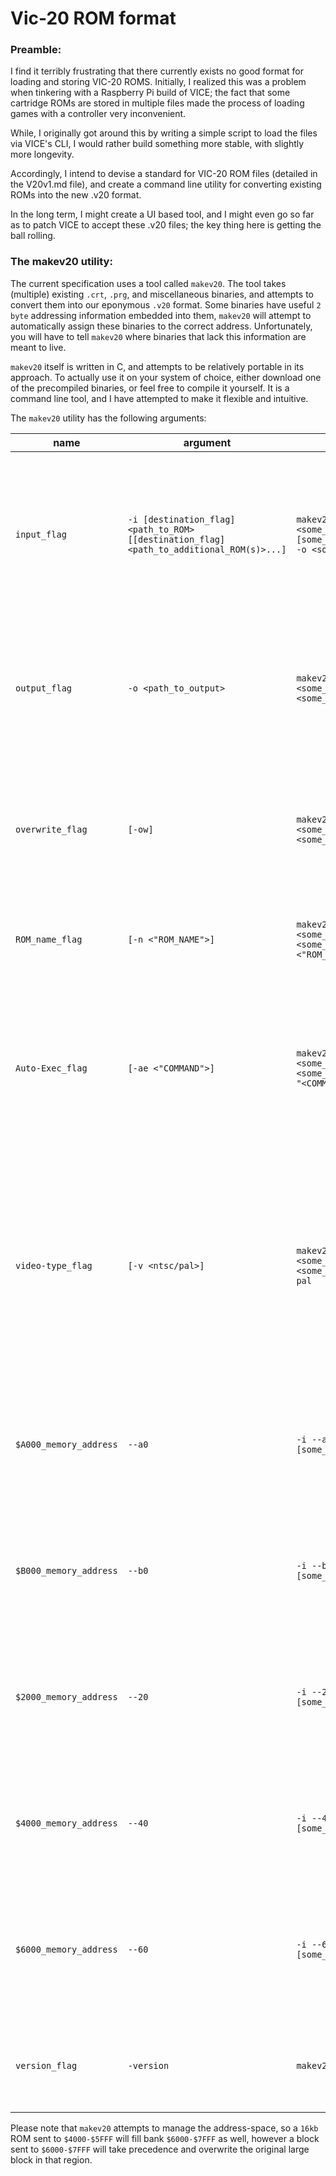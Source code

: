 # Vic-20 ROM format

### Preamble:
I find it terribly frustrating that there currently exists no good format for loading and storing VIC-20 ROMS.
Initially, I realized this was a problem when tinkering with a Raspberry Pi build of VICE; the fact that some 
cartridge ROMs are stored in multiple files made the process of loading games with a controller very inconvenient.
  
While, I originally got around this by writing a simple script to load the files via VICE's CLI, I would rather 
build something more stable, with slightly more longevity.

Accordingly, I intend to devise a standard for VIC-20 ROM files (detailed in the V20v1.md file), and create a command line utility
for converting existing ROMs into the new .v20 format.
  
In the long term, I might create a UI based tool,
and I might even go so far as to patch VICE to accept these .v20 files; the key thing here is getting the ball rolling.

### The makev20 utility:
The current specification uses a tool called `makev20`. The tool takes (multiple) existing `.crt`, `.prg`, and miscellaneous binaries, and attempts to convert them into our eponymous `.v20` format. Some binaries have useful `2 byte` addressing information embedded into them, `makev20` will attempt to automatically assign these binaries to the correct address. Unfortunately, you will have to tell `makev20` where binaries that lack this information are meant to live.



`makev20` itself is written in C, and attempts to be relatively portable in its approach. To actually use it on your system of choice, either download one of the precompiled binaries, or feel free to compile it yourself. It is a command line tool, and I have attempted to make it flexible and intuitive.


The `makev20` utility has the following arguments:

| name | argument | example | description | note|
|------|----------|---------|-------------|-----|
| `input_flag` |`-i [destination_flag] <path_to_ROM> [[destination_flag] <path_to_additional_ROM(s)>...]` | `makev20 -i <some_input_path> [some_other_input_path] -o <some_output_path>` | The `-i` flag denotes input files and is immediately followed by the space-separated list of paths to ROM files that you are using. | requires a corresponding `-o` flag to convert ROMs. |
| `output_flag` |`-o <path_to_output>` | `makev20 -i <some_input_path> -o <some_output_path>` | The `-o` flag denotes your output destination, it is immediately followed by a path to the exported file. | requires a corresponding `-i` flag to convert ROMs.|
| `overwrite_flag` |`[-ow]` | `makev20 -i <some_input_path> -o <some_output_path> -ow` | The `-ow` flag forces `makev20` to write a new file to the specified location, even if it overwrites an existing file. | can only be performed on conversion operations. |
| `ROM_name_flag` | `[-n <"ROM_NAME">]` | `makev20 -i <some_input_path> -o <some_output_path> -n <"ROM_NAME">` | The `-n` flag allows you to specify a name for the ROM. | At most 32 ASCII characters (anything more will be truncated). |
| `Auto-Exec_flag` | `[-ae <"COMMAND">]` | `makev20 -i <some_input_path> -o <some_output_path> -ae "<COMMAND>"` | The `-ae` flag allows you to specify a command to be executed on boot; this is very useful for games like the Scott Adam's Adventure series. | At most 22 ASCII characters long (will be truncated). |
| `video-type_flag` | `[-v <ntsc/pal>]` | `makev20 -i <some_input_path> -o <some_output_path> -v pal` | While most ROMs seem fairly platform agnostic, there are a few that rely on the different timings, it makes sense then, to allow a ROM to track its own video mode. | defaults to ntsc if not set. |
| | | | | |
| | | | | |
| `$A000_memory_address` |`--a0` | `-i --a0 <path_to_ROM> [some_other_path]` | The `--a0` destination flag causes the input source file to be loaded at the memory location `$A000` | `$A000` is the auto-load location. |
| `$B000_memory_address` |`--b0` | `-i --b0 <path_to_ROM> [some_other_path]` | The `--b0` destination flag causes the input source file to be loaded at the memory location `$B000` | `$B000` can only fit a `4kb` block.|
| `$2000_memory_address` |`--20` | `-i --20 <path_to_ROM> [some_other_path]` | The `--20` destination flag causes the input source file to be loaded at the memory location `$2000` | |
| `$4000_memory_address` |`--40` | `-i --40 <path_to_ROM> [some_other_path]` | The `--40` destination flag causes the input source file to be loaded at the memory location `$4000` | |
| `$6000_memory_address` |`--60` | `-i --60 <path_to_ROM> [some_other_path]` | The `--60` destination flag causes the input source file to be loaded at the memory location `$6000` | |
| | | | | |
| | | | | |
| `version_flag` | `-version` | `makev20 -version` | The `-version` flag displays the version number of the current installation. | |

Please note that `makev20` attempts to manage the address-space, so a `16kb` ROM sent to `$4000-$5FFF` will fill bank `$6000-$7FFF` as well, however a block sent to `$6000-$7FFF` will take precedence and overwrite the original large block in that region.
